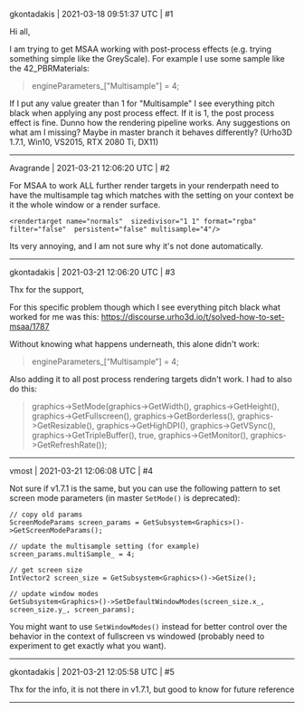 gkontadakis | 2021-03-18 09:51:37 UTC | #1

Hi all,

I am trying to get MSAA working with post-process effects (e.g. trying something simple like the GreyScale). For example I use some sample like the 42_PBRMaterials:

> engineParameters_["Multisample"] = 4;

If I put any value greater than 1 for "Multisample" I see everything pitch black when applying any post process effect. If it is 1, the post process effect is fine. Dunno how the rendering pipeline works. Any suggestions on what am I missing? Maybe in master branch it behaves differently? (Urho3D 1.7.1, Win10, VS2015, RTX 2080 Ti, DX11)

-------------------------

Avagrande | 2021-03-21 12:06:20 UTC | #2

For MSAA to work ALL further render targets in your renderpath need to have the multisample tag which matches with the setting on your context be it the whole window or a render surface. 

`<rendertarget name="normals"  sizedivisor="1 1" format="rgba" filter="false"  persistent="false" multisample="4"/>`

Its very annoying, and I am not sure why it's not done automatically.

-------------------------

gkontadakis | 2021-03-21 12:06:20 UTC | #3

Thx for the support,

For this specific problem though which I see everything pitch black what worked for me was this:
https://discourse.urho3d.io/t/solved-how-to-set-msaa/1787

Without knowing what happens underneath, this alone didn't work:

> engineParameters_[“Multisample”] = 4;

Also adding it to all post process rendering targets didn't work. I had to also do this:

> graphics->SetMode(graphics->GetWidth(), graphics->GetHeight(), graphics->GetFullscreen(), graphics->GetBorderless(), graphics->GetResizable(), graphics->GetHighDPI(), graphics->GetVSync(), graphics->GetTripleBuffer(), true, graphics->GetMonitor(), graphics->GetRefreshRate());

-------------------------

vmost | 2021-03-21 12:06:08 UTC | #4

Not sure if v1.7.1 is the same, but you can use the following pattern to set screen mode parameters (in master `SetMode()` is deprecated):

```
// copy old params
ScreenModeParams screen_params = GetSubsystem<Graphics>()->GetScreenModeParams();

// update the multisample setting (for example)
screen_params.multiSample_ = 4;

// get screen size
IntVector2 screen_size = GetSubsystem<Graphics>()->GetSize();

// update window modes
GetSubsystem<Graphics>()->SetDefaultWindowModes(screen_size.x_, screen_size.y_, screen_params);
```

You might want to use `SetWindowModes()` instead for better control over the behavior in the context of fullscreen vs windowed (probably need to experiment to get exactly what you want).

-------------------------

gkontadakis | 2021-03-21 12:05:58 UTC | #5

Thx for the info, it is not there in v1.7.1, but good to know for future reference

-------------------------


